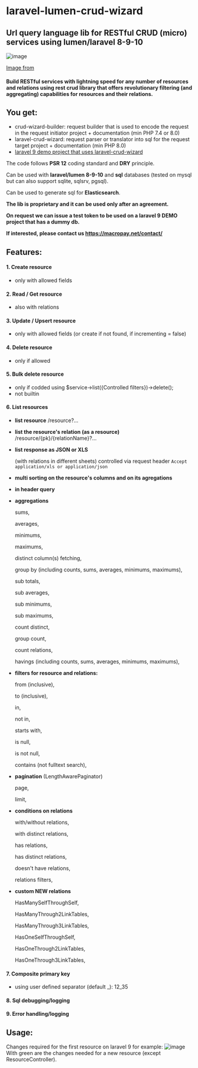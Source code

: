 # laravel-lumen-crud-wizard
## Url query language lib for RESTful CRUD (micro) services using lumen/laravel 8-9-10
![image](https://github.com/macropay-solutions/laravel-lumen-crud-wizard/assets/153634237/f0ac4fef-55b8-494d-87b5-6fbb2d17e341)

[Image from](https://www.linkedin.com/pulse/thanks-we-too-busy-daniel-white)


#### Build RESTful services with lightning speed for any number of resources and relations using rest crud library that offers revolutionary filtering (and aggregating) capabilities for resources and their relations.

## You get:

- crud-wizard-builder: request builder that is used to encode the request in the request initiator project + documentation (min PHP 7.4 or 8.0)
- laravel-crud-wizard: request parser or translator into sql for the request target project + documentation (min PHP 8.0)
- [laravel 9 demo project that uses laravel-crud-wizard](https://github.com/macropay-solutions/laravel-crud-wizard-demo)

The code follows **PSR 12** coding standard and **DRY** principle.

Can be used with **laravel/lumen 8-9-10** and **sql** databases (tested on mysql but can also support sqlite, sqlsrv, pgsql).

Can be used to generate sql for **Elasticsearch**.

**The lib is proprietary and it can be used only after an agreement.**

**On request we can issue a test token to be used on a laravel 9 DEMO project that has a dummy db.**

**If interested, please contact us https://macropay.net/contact/**



## Features:

#### 1. Create resource
- only with allowed fields

#### 2. Read / Get resource
- also with relations

#### 3. Update / Upsert resource
- only with allowed fields (or create if not found, if incrementing = false)

#### 4. Delete resource
- only if allowed

#### 5. Bulk delete resource
- only if codded using $service->list({Controlled filters})->delete();
- not builtin

#### 6. List resources

-  **list resource** /resource?...

-  **list the resource's relation (as a resource)** /resource/{pk}/{relationName}?...

-  **list response as JSON or XLS**

   (with relations in different sheets) controlled via request header `Accept application/xls or application/json`

-  **multi sorting on the resource's columns and on its agregations**

-  **in header query**

-  **aggregations**

    sums,
  
    averages,    
  
    minimums,
    
    maximums,
  
    distinct column(s) fetching,
  
    group by (including counts, sums, averages, minimums, maximums),
  
    sub totals,
  
    sub averages,
      
    sub minimums,
      
    sub maximums,
  
    count distinct,
  
    group count,
  
    count relations,
  
    havings (including counts, sums, averages, minimums, maximums),

-  **filters for resource and relations:**

    from (inclusive),
  
    to (inclusive),
  
    in,
  
    not in,
  
    starts with,
  
    is null,
  
    is not null,
  
    contains (not fulltext search),

- **pagination** (LengthAwarePaginator)

    page,
  
    limit,
    
-  **conditions on relations**

    with/without relations,
  
    with distinct relations,
  
    has relations,
  
    has distinct relations,
  
    doesn't have relations,
  
    relations filters,

-  **custom NEW relations**

    HasManySelfThroughSelf,
  
    HasManyThrough2LinkTables,

    HasManyThrough3LinkTables,
  
    HasOneSelfThroughSelf,
  
    HasOneThrough2LinkTables,
  
    HasOneThrough3LinkTables,

#### 7. Composite primary key
- using user defined separator (default _): 12_35

#### 8. Sql debugging/logging

#### 9. Error handling/logging

## Usage:

Changes required for the first resource on laravel 9 for example:
![image](https://github.com/macropay-solutions/laravel-lumen-crud-wizard/assets/153634237/eefd0dd6-3762-4241-876a-d32cc27b690d)
With green are the changes needed for a new resource (except ResourceController).

